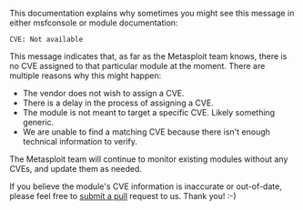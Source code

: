 This documentation explains why sometimes you might see this message in either msfconsole or module documentation:

```
CVE: Not available
```

This message indicates that, as far as the Metasploit team knows, there is no CVE assigned to that particular module at the moment. There are multiple reasons why this might happen:

* The vendor does not wish to assign a CVE.
* There is a delay in the process of assigning a CVE.
* The module is not meant to target a specific CVE. Likely something generic.
* We are unable to find a matching CVE because there isn't enough technical information to verify.

The Metasploit team will continue to monitor existing modules without any CVEs, and update them as needed.

If you believe the module's CVE information is inaccurate or out-of-date, please feel free to [submit a pull](https://github.com/rapid7/metasploit-framework) request to us. Thank you! :-)